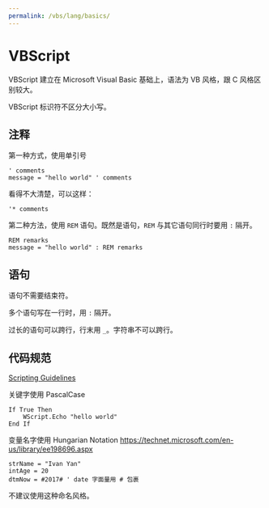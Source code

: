 ```yaml
---
permalink: /vbs/lang/basics/
---
```


# VBScript

VBScript 建立在 Microsoft Visual Basic 基础上，语法为 VB 风格，跟 C 风格区别较大。

VBScript 标识符不区分大小写。

## 注释

第一种方式，使用单引号

```vbs
' comments
message = "hello world" ' comments
```

看得不大清楚，可以这样：

```vbs
'* comments
```

第二种方法，使用 `REM` 语句。既然是语句，`REM` 与其它语句同行时要用  `:` 隔开。

```vbs
REM remarks
message = "hello world" : REM remarks
```

## 语句

语句不需要结束符。

多个语句写在一行时，用 `:` 隔开。

过长的语句可以跨行，行末用 `_`。字符串不可以跨行。

## 代码规范

[Scripting Guidelines](https://technet.microsoft.com/en-us/library/ee198686.aspx)

关键字使用 PascalCase

```
If True Then
    WScript.Echo "hello world"
End If
```

变量名字使用 Hungarian Notation
<https://technet.microsoft.com/en-us/library/ee198696.aspx>

```vbs
strName = "Ivan Yan"
intAge = 20
dtmNow = #2017# ' date 字面量用 # 包裹
```

不建议使用这种命名风格。
